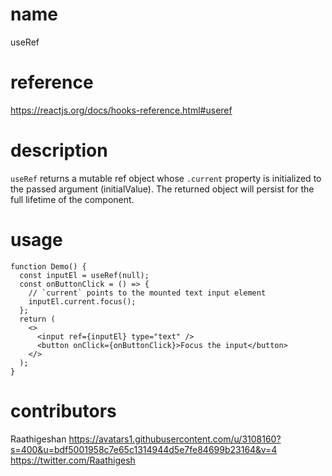 # name

useRef

# reference

https://reactjs.org/docs/hooks-reference.html#useref

# description

`useRef` returns a mutable ref object whose `.current` property is initialized to the passed argument (initialValue). The returned object will persist for the full lifetime of the component.

# usage

```
function Demo() {
  const inputEl = useRef(null);
  const onButtonClick = () => {
    // `current` points to the mounted text input element
    inputEl.current.focus();
  };
  return (
    <>
      <input ref={inputEl} type="text" />
      <button onClick={onButtonClick}>Focus the input</button>
    </>
  );
}
```

# contributors

Raathigeshan
https://avatars1.githubusercontent.com/u/3108160?s=400&u=bdf5001958c7e65c1314944d5e7fe84699b23164&v=4
https://twitter.com/Raathigesh
